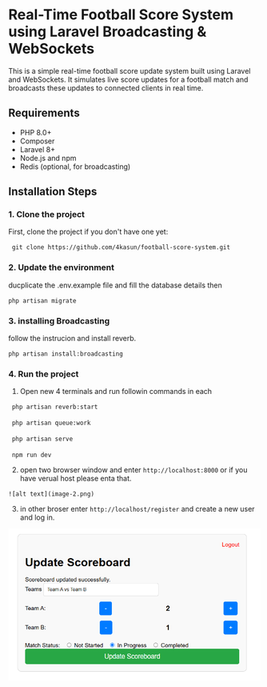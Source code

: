 
# Real-Time Football Score System using Laravel Broadcasting & WebSockets

This is a simple real-time football score update system built using Laravel and WebSockets. It simulates live score updates for a football match and broadcasts these updates to connected clients in real time.

## Requirements

- PHP 8.0+
- Composer
- Laravel 8+
- Node.js and npm
- Redis (optional, for broadcasting)


## Installation Steps

### 1. Clone the project

First, clone the project if you don't have one yet:

```
 git clone https://github.com/4kasun/football-score-system.git
```

### 2. Update the environment

ducplicate the .env.example file and fill the database details then

```
php artisan migrate
```

### 3. installing Broadcasting

follow the instrucion and install reverb.

```
php artisan install:broadcasting

```

### 4. Run the project
   1. Open new 4 terminals and run followin commands in each

   ```
    php artisan reverb:start

    php artisan queue:work

    php artisan serve

    npm run dev
   ```
   2. open two browser window and enter `http://localhost:8000` or if you have verual host please enta that.

    ![alt text](image-2.png)
   
   3. in other broser enter `http://localhost/register` and create a new user and log in.

   ![alt text](image.png)



